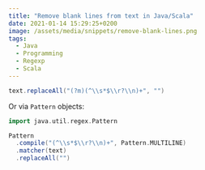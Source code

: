 ```yaml
---
title: "Remove blank lines from text in Java/Scala"
date: 2021-01-14 15:29:25+0200
image: /assets/media/snippets/remove-blank-lines.png
tags:
  - Java
  - Programming
  - Regexp
  - Scala
---
```


```scala
text.replaceAll("(?m)(^\\s*$\\r?\\n)+", "")
```

Or via `Pattern` objects:

```scala
import java.util.regex.Pattern

Pattern
  .compile("(^\\s*$\\r?\\n)+", Pattern.MULTILINE)
  .matcher(text)
  .replaceAll("")
```
